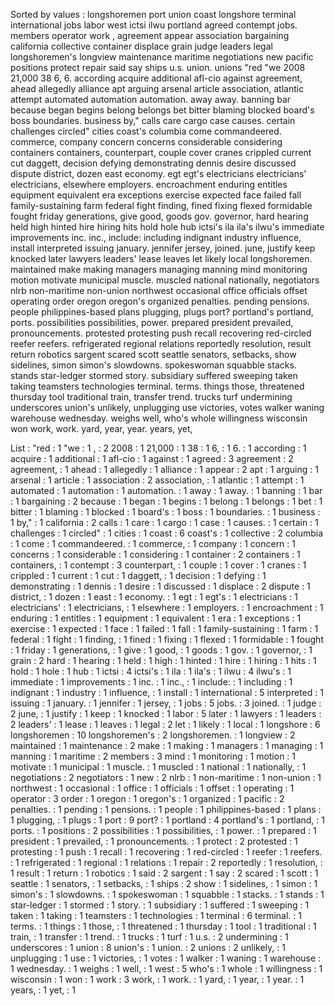 Sorted by values :
longshoremen port union coast longshore terminal international jobs labor west ictsi ilwu portland agreed contempt jobs. members operator work , agreement appear association bargaining california collective container displace grain judge leaders legal longshoremen's longview maintenance maritime negotiations new pacific positions protect repair said say ships u.s. union. unions "red "we 2008 21,000 38 6, 6. according acquire additional afl-cio against agreement, ahead allegedly alliance apt arguing arsenal article association, atlantic attempt automated automation automation. away away. banning bar because began begins belong belongs bet bitter blaming blocked board's boss boundaries. business by," calls care cargo case causes. certain challenges circled" cities coast's columbia come commandeered. commerce, company concern concerns considerable considering containers containers, counterpart, couple cover cranes crippled current cut daggett, decision defying demonstrating dennis desire discussed dispute district, dozen east economy. egt egt's electricians electricians' electricians, elsewhere employers. encroachment enduring entitles equipment equivalent era exceptions exercise expected face failed fall family-sustaining farm federal fight finding, fined fixing flexed formidable fought friday generations, give good, goods gov. governor, hard hearing held high hinted hire hiring hits hold hole hub ictsi's ila ila's ilwu's immediate improvements inc. inc., include: including indignant industry influence, install interpreted issuing january. jennifer jersey, joined. june, justify keep knocked later lawyers leaders' lease leaves let likely local longshoremen. maintained make making managers managing manning mind monitoring motion motivate municipal muscle. muscled national nationally, negotiators nlrb non-maritime non-union northwest occasional office officials offset operating order oregon oregon's organized penalties. pending pensions. people philippines-based plans plugging, plugs port? portland's portland, ports. possibilities possibilities, power. prepared president prevailed, pronouncements. protested protesting push recall recovering red-circled reefer reefers. refrigerated regional relations reportedly resolution, result return robotics sargent scared scott seattle senators, setbacks, show sidelines, simon simon's slowdowns. spokeswoman squabble stacks. stands star-ledger stormed story. subsidiary suffered sweeping taken taking teamsters technologies terminal. terms. things those, threatened thursday tool traditional train, transfer trend. trucks turf undermining underscores union's unlikely, unplugging use victories, votes walker waning warehouse wednesday. weighs well, who's whole willingness wisconsin won work, work. yard, year, year. years, yet, 

List :
"red : 1
"we : 1
, : 2
2008 : 1
21,000 : 1
38 : 1
6, : 1
6. : 1
according : 1
acquire : 1
additional : 1
afl-cio : 1
against : 1
agreed : 3
agreement : 2
agreement, : 1
ahead : 1
allegedly : 1
alliance : 1
appear : 2
apt : 1
arguing : 1
arsenal : 1
article : 1
association : 2
association, : 1
atlantic : 1
attempt : 1
automated : 1
automation : 1
automation. : 1
away : 1
away. : 1
banning : 1
bar : 1
bargaining : 2
because : 1
began : 1
begins : 1
belong : 1
belongs : 1
bet : 1
bitter : 1
blaming : 1
blocked : 1
board's : 1
boss : 1
boundaries. : 1
business : 1
by," : 1
california : 2
calls : 1
care : 1
cargo : 1
case : 1
causes. : 1
certain : 1
challenges : 1
circled" : 1
cities : 1
coast : 6
coast's : 1
collective : 2
columbia : 1
come : 1
commandeered. : 1
commerce, : 1
company : 1
concern : 1
concerns : 1
considerable : 1
considering : 1
container : 2
containers : 1
containers, : 1
contempt : 3
counterpart, : 1
couple : 1
cover : 1
cranes : 1
crippled : 1
current : 1
cut : 1
daggett, : 1
decision : 1
defying : 1
demonstrating : 1
dennis : 1
desire : 1
discussed : 1
displace : 2
dispute : 1
district, : 1
dozen : 1
east : 1
economy. : 1
egt : 1
egt's : 1
electricians : 1
electricians' : 1
electricians, : 1
elsewhere : 1
employers. : 1
encroachment : 1
enduring : 1
entitles : 1
equipment : 1
equivalent : 1
era : 1
exceptions : 1
exercise : 1
expected : 1
face : 1
failed : 1
fall : 1
family-sustaining : 1
farm : 1
federal : 1
fight : 1
finding, : 1
fined : 1
fixing : 1
flexed : 1
formidable : 1
fought : 1
friday : 1
generations, : 1
give : 1
good, : 1
goods : 1
gov. : 1
governor, : 1
grain : 2
hard : 1
hearing : 1
held : 1
high : 1
hinted : 1
hire : 1
hiring : 1
hits : 1
hold : 1
hole : 1
hub : 1
ictsi : 4
ictsi's : 1
ila : 1
ila's : 1
ilwu : 4
ilwu's : 1
immediate : 1
improvements : 1
inc. : 1
inc., : 1
include: : 1
including : 1
indignant : 1
industry : 1
influence, : 1
install : 1
international : 5
interpreted : 1
issuing : 1
january. : 1
jennifer : 1
jersey, : 1
jobs : 5
jobs. : 3
joined. : 1
judge : 2
june, : 1
justify : 1
keep : 1
knocked : 1
labor : 5
later : 1
lawyers : 1
leaders : 2
leaders' : 1
lease : 1
leaves : 1
legal : 2
let : 1
likely : 1
local : 1
longshore : 6
longshoremen : 10
longshoremen's : 2
longshoremen. : 1
longview : 2
maintained : 1
maintenance : 2
make : 1
making : 1
managers : 1
managing : 1
manning : 1
maritime : 2
members : 3
mind : 1
monitoring : 1
motion : 1
motivate : 1
municipal : 1
muscle. : 1
muscled : 1
national : 1
nationally, : 1
negotiations : 2
negotiators : 1
new : 2
nlrb : 1
non-maritime : 1
non-union : 1
northwest : 1
occasional : 1
office : 1
officials : 1
offset : 1
operating : 1
operator : 3
order : 1
oregon : 1
oregon's : 1
organized : 1
pacific : 2
penalties. : 1
pending : 1
pensions. : 1
people : 1
philippines-based : 1
plans : 1
plugging, : 1
plugs : 1
port : 9
port? : 1
portland : 4
portland's : 1
portland, : 1
ports. : 1
positions : 2
possibilities : 1
possibilities, : 1
power. : 1
prepared : 1
president : 1
prevailed, : 1
pronouncements. : 1
protect : 2
protested : 1
protesting : 1
push : 1
recall : 1
recovering : 1
red-circled : 1
reefer : 1
reefers. : 1
refrigerated : 1
regional : 1
relations : 1
repair : 2
reportedly : 1
resolution, : 1
result : 1
return : 1
robotics : 1
said : 2
sargent : 1
say : 2
scared : 1
scott : 1
seattle : 1
senators, : 1
setbacks, : 1
ships : 2
show : 1
sidelines, : 1
simon : 1
simon's : 1
slowdowns. : 1
spokeswoman : 1
squabble : 1
stacks. : 1
stands : 1
star-ledger : 1
stormed : 1
story. : 1
subsidiary : 1
suffered : 1
sweeping : 1
taken : 1
taking : 1
teamsters : 1
technologies : 1
terminal : 6
terminal. : 1
terms. : 1
things : 1
those, : 1
threatened : 1
thursday : 1
tool : 1
traditional : 1
train, : 1
transfer : 1
trend. : 1
trucks : 1
turf : 1
u.s. : 2
undermining : 1
underscores : 1
union : 8
union's : 1
union. : 2
unions : 2
unlikely, : 1
unplugging : 1
use : 1
victories, : 1
votes : 1
walker : 1
waning : 1
warehouse : 1
wednesday. : 1
weighs : 1
well, : 1
west : 5
who's : 1
whole : 1
willingness : 1
wisconsin : 1
won : 1
work : 3
work, : 1
work. : 1
yard, : 1
year, : 1
year. : 1
years, : 1
yet, : 1
